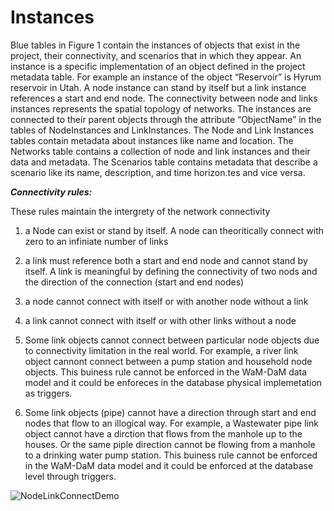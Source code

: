 Instances
=========
Blue tables in Figure 1 contain the instances of objects that exist in the project, their connectivity, and scenarios that in which they appear. An instance is a specific implementation of an object defined in the project metadata table. For example an instance of the object “Reservoir” is Hyrum reservoir in Utah. A node instance can stand by itself but a link instance references a start and end node. The connectivity between node and links instances represents the spatial topology of networks. The instances are connected to their parent objects through the attribute “ObjectName” in the tables of NodeInstances and LinkInstances. The Node and Link Instances tables contain metadata about instances like name and location. The Networks table contains a collection of node and link instances and their data and metadata. The Scenarios table contains metadata that describe a scenario like its name, description, and time horizon.tes and vice versa. 


***Connectivity rules:***<p>
These rules maintain the intergrety of the network connectivity <p>
1. a Node can exist or stand by itself. A node can theoritically connect with zero to an infiniate number of links <p>
2. a link must reference both a start and end node and cannot stand by itself. A link is meaningful by defining the connectivity of two nods and the direction of the connection (start and end nodes) <p>
3. a node cannot connect with itself or with another node without a link <p>
4. a link cannot connect with itself or with other links without a node <p>
5. Some link objects cannot connect between particular node objects due to connectivity limitation in the real world. For example, a river link object cannont connect between a pump station and household node objects. This buiness rule cannot be enforced in the WaM-DaM data model and it could be enforeces in the database physical implemetation as triggers. <p>
6. Some link objects (pipe) cannot have a direction through start and end nodes that flow to an illogical way. For example, a Wastewater pipe link object cannot have a dirction that flows from the manhole up to the houses. Or the same piple direction cannot be flowing from a manhole to a drinking water pump station. This buiness rule cannot be enforced in the WaM-DaM data model and it could be enforced at the database level through triggers. 


![NodeLinkConnectDemo](https://github.com/amabdallah/WaMDaM/blob/master/Figures/NodeLinkConnectDemo.jpg)
